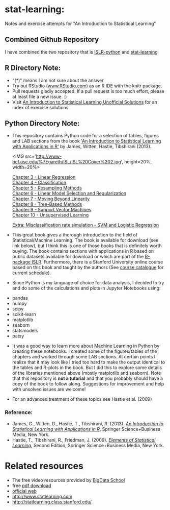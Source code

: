 # stat-learning:
Notes and exercise attempts for "An Introduction to Statistical Learning"

## Combined Github Repository
I have combined the two repository that is [ISLR-python](https://github.com/JWarmenhoven/ISLR-python) and [stat-learning](https://github.com/asadoughi/stat-learning)

## R Directory Note:
- "(*)" means I am not sure about the answer
- Try out RStudio (www.RStudio.com) as an R IDE with the knitr package.
- Pull requests gladly accepted. If a pull request is too much effort, please at least file a new issue. :)
- Visit [An Introduction to Statistical Learning Unofficial Solutions](http://asadoughi.github.io/stat-learning) for an index of exercise solutions.

## Python Directory Note:
- This repository contains Python code for a selection of tables, figures and LAB sections from the book <A target="_blank" href='http://www-bcf.usc.edu/%7Egareth/ISL/index.html'>'An Introduction to Statistical Learning with Applications in R'</A> by James, Witten, Hastie, Tibshirani (2013).<P>
<IMG src='http://www-bcf.usc.edu/%7Egareth/ISL/ISL%20Cover%202.jpg', height=20%, width=20%> <P>
<A href='http://nbviewer.ipython.org/github/RainyBlueSky/stat-learning/blob/master/python/Chapter%203.ipynb'>Chapter 3 - Linear Regression</A><BR>
<A href='http://nbviewer.ipython.org/github/RainyBlueSky/stat-learning/blob/master/python/Chapter%204.ipynb'>Chapter 4 - Classification</A><BR>
<A href='http://nbviewer.ipython.org/github/RainyBlueSky/stat-learning/blob/master/python/Chapter%205.ipynb'>Chapter 5 - Resampling Methods</A><BR>
<A href='http://nbviewer.ipython.org/github/RainyBlueSky/stat-learning/blob/master/python/Chapter%206.ipynb'>Chapter 6 - Linear Model Selection and Regularization</A><BR>
<A href='http://nbviewer.ipython.org/github/RainyBlueSky/stat-learning/blob/master/python/Chapter%207.ipynb'>Chapter 7 - Moving Beyond Linearity</A><BR>
<A href='http://nbviewer.ipython.org/github/RainyBlueSky/stat-learning/blob/master/python/Chapter%208.ipynb'>Chapter 8 - Tree-Based Methods</A><BR>
<A href='http://nbviewer.ipython.org/github/RainyBlueSky/stat-learning/blob/master/python/Chapter%209.ipynb'>Chapter 9 - Support Vector Machines</A><BR>
<A href='http://nbviewer.ipython.org/github/RainyBlueSky/stat-learning/blob/master/python/Chapter%2010.ipynb'>Chapter 10 - Unsupervised Learning</A><P>
<A href='http://nbviewer.jupyter.org/github/RainyBlueSky/stat-learning/blob/master/python/Simulate.expected.misclassification.rate.ipynb'>Extra: Misclassification rate simulation - SVM and Logistic Regression</A><P>
- This great book gives a thorough introduction to the field of Statistical/Machine Learning. The book is available for download (see link below), but I think this is one of those books that is definitely worth buying. The book contains sections with applications in R based on public datasets available for download or which are part of the <A target="_blank" href="https://cran.r-project.org/web/packages/ISLR/index.html">R-package ISLR</A>. Furthermore, there is a Stanford University online course based on this book and taught by the authors (See <A target="_blank" href='https://lagunita.stanford.edu/courses/'>course catalogue</A> for current schedule).<P>
- Since Python is my language of choice for data analysis, I decided to try and do some of the calculations and plots in Jupyter Notebooks using:

 <UL>
<LI>pandas
<LI>numpy
<LI>scipy
<LI>scikit-learn
<LI>matplotlib
<LI>seaborn
<LI>statsmodels
<LI>patsy
</UL>

- It was a good way to learn more about Machine Learning in Python by creating these notebooks. I created some of the figures/tables of the chapters and worked through some LAB sections. At certain points I realize that it may look like I tried too hard to make the output identical to the tables and R-plots in the book. But I did this to explore some details of the libraries mentioned above (mostly matplotlib and seaborn). Note that this repository is <STRONG>not a tutorial</STRONG> and that you probably should have a copy of the book to follow along. Suggestions for improvement and help with unsolved issues are welcome!<P>
- For an advanced treatment of these topics see Hastie et al. (2009)

### Reference:
- James, G., Witten, D., Hastie, T., Tibshirani, R. (2013). [<I>An Introduction to Statistical Learning with Applications in  R</I>](http://www-bcf.usc.edu/~gareth/ISL/index.html),  Springer Science+Business Media, New York.
- Hastie, T., Tibshirani, R., Friedman, J. (2009). [<I>Elements of Statistical Learning</I>](http://statweb.stanford.edu/~tibs/ElemStatLearn/), Second Edition, Springer Science+Business Media, New York.




# Related resources
- The free video resources provided by [BigData School](http://www.dataschool.io/15-hours-of-expert-machine-learning-videos/)
- free [pdf download](http://www-bcf.usc.edu/~gareth/ISL/)
- [official web](https://lagunita.stanford.edu/courses/HumanitiesScience/StatLearning/Winter2014/about)
- http://www.statlearning.com
- http://statlearning.class.stanford.edu/

